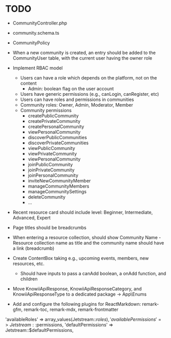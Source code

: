 # TODO

- CommunityController.php
- community.schema.ts
- CommunityPolicy
- When a new community is created, an entry should be added to the CommunityUser table, with the current user having the owner role
- Implement RBAC model

  - Users can have a role which depends on the platform, not on the content
    - Admin: boolean flag on the user account
  - Users have generic permissions (e.g., canLogin, canRegister, etc)
  - Users can have roles and permissions in communities
  - Community roles: Owner, Admin, Moderator, Member
  - Community permissions
    - createPublicCommunity
    - createPrivateCommunity
    - createPersonalCommunity
    - viewPersonalCommunity
    - discoverPublicCommunities
    - discoverPrivateCommunities
    - viewPublicCommunity
    - viewPrivateCommunity
    - viewPersonalCommunity
    - joinPublicCommunity
    - joinPrivateCommunity
    - joinPersonalCommunity
    - inviteNewCommunityMember
    - manageCommunityMembers
    - manageCommunitySettings
    - deleteCommunity
    - ...

- Recent resource card should include level: Beginner, Intermediate, Advanced, Expert
- Page titles should be breadcrumbs
- When entering a resource collection, should show Community Name - Resource collection name as title and the community name should have a link (breadcrumb)
- Create ContentBox taking e.g., upcoming events, members, new resources, etc.
  - Should have inputs to pass a canAdd boolean, a onAdd function, and children
- Move KnowiiApiResponse, KnowiiApiResponseCategory, and KnowiiApiResponseType to a dedicated package -> App\Enums
- Add and configure the following plugins for ReactMarkdown: remark-gfm, remark-toc, remark-mdx, remark-frontmatter

'availableRoles' => array_values(Jetstream::$roles),
'availablePermissions' => Jetstream::$permissions,
'defaultPermissions' => Jetstream::$defaultPermissions,
